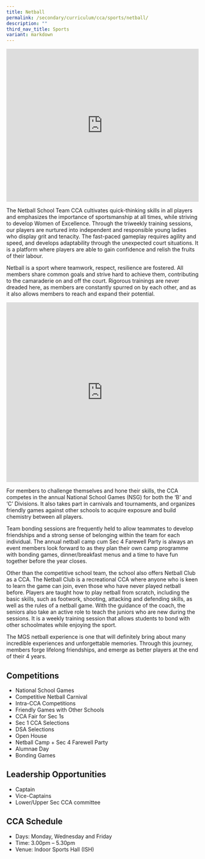 ```yaml
---
title: Netball
permalink: /secondary/curriculum/cca/sports/netball/
description: ""
third_nav_title: Sports
variant: markdown
---
```

<div style="width:100%; height:400px">
  <iframe width="100%" height="100%" src="https://www.youtube.com/embed/vgYv_w-VamY" title="MGS Heritage Video" frameborder="0" allowfullscreen="" class="ive_eobj_center">
  </iframe>
</div>

The Netball School Team CCA cultivates quick-thinking skills in all players and emphasizes the importance of sportsmanship at all times, while striving to develop Women of Excellence. Through the triweekly training sessions, our players are nurtured into independent and responsible young ladies who display grit and tenacity. The fast-paced gameplay requires agility and speed, and develops adaptability through the unexpected court situations. It is a platform where players are able to gain confidence and relish the fruits of their labour.

Netball is a sport where teamwork, respect, resilience are fostered. All members share common goals and strive hard to achieve them, contributing to the camaraderie on and off the court. Rigorous trainings are never dreaded here, as members are constantly spurred on by each other, and as it also allows members to reach and expand their potential.

<div style="width:100%; height:470px">
	<iframe src="https://docs.google.com/presentation/d/e/2PACX-1vTPMJMXOQWNlI-36HZC0ZDGDMn0KETWCpmRrjQ_1UeTkNOOSXUy2HLzXrneFiBP3mql3bSHdN1kUXTd/embed?start=true&amp;loop=true&amp;delayms=3000" frameborder="0" width="100%" height="100%" allowfullscreen="true"></iframe>	
</div>

For members to challenge themselves and hone their skills, the CCA competes in the annual National School Games (NSG) for both the ‘B’ and ‘C’ Divisions. It also takes part in carnivals and tournaments, and organizes friendly games against other schools to acquire exposure and build chemistry between all players.

Team bonding sessions are frequently held to allow teammates to develop friendships and a strong sense of belonging within the team for each individual. The annual netball camp cum Sec 4 Farewell Party is always an event members look forward to as they plan their own camp programme with bonding games, dinner/breakfast menus and a time to have fun together before the year closes.

Other than the competitive school team, the school also offers Netball Club as a CCA. The Netball Club is a recreational CCA where anyone who is keen to learn the game can join, even those who have never played netball before. Players are taught how to play netball from scratch, including the basic skills, such as footwork, shooting, attacking and defending skills, as well as the rules of a netball game. With the guidance of the coach, the seniors also take an active role to teach the juniors who are new during the sessions. It is a weekly training session that allows students to bond with other schoolmates while enjoying the sport.

  

The MGS netball experience is one that will definitely bring about many incredible experiences and unforgettable memories. Through this journey, members forge lifelong friendships, and emerge as better players at the end of their 4 years.

## Competitions

* National School Games
* Competitive Netball Carnival
* Intra-CCA Competitions
* Friendly Games with Other Schools
* CCA Fair for Sec 1s
* Sec 1 CCA Selections
* DSA Selections
* Open House
* Netball Camp + Sec 4 Farewell Party
* Alumnae Day
* Bonding Games


## Leadership Opportunities

* Captain
* Vice-Captains
* Lower/Upper Sec CCA committee


## CCA Schedule

* Days: Monday, Wednesday and Friday
* Time: 3.00pm – 5.30pm
* Venue: Indoor Sports Hall (ISH)

